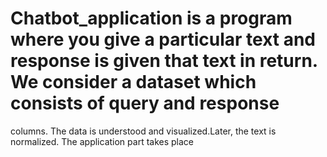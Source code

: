 # Chatbot_application is a program where you give a particular text and response is given that text in return. We consider  a dataset which consists of query and response
columns. The data is understood and visualized.Later, the text is normalized.
The application part takes place
